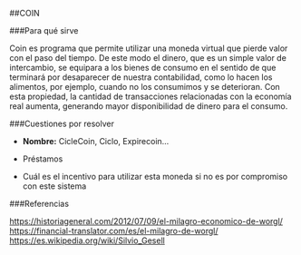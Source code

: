 ##COIN

###Para qué sirve

Coin es programa que permite utilizar una moneda virtual que pierde valor con el paso del tiempo. De este modo el dinero, que es un simple valor de intercambio, se equipara a los bienes de consumo en el sentido de que terminará por desaparecer de nuestra contabilidad, como lo hacen los alimentos, por ejemplo, cuando no los consumimos y se deterioran.
Con esta propiedad, la cantidad de transacciones relacionadas con la economía real aumenta, generando mayor disponibilidad de dinero para el consumo.

###Cuestiones por resolver

- **Nombre:** CicleCoin, Ciclo, Expirecoin...

- Préstamos

- Cuál es el incentivo para utilizar esta moneda si no es por compromiso con este sistema

###Referencias

https://historiageneral.com/2012/07/09/el-milagro-economico-de-worgl/
https://financial-translator.com/es/el-milagro-de-worgl/
https://es.wikipedia.org/wiki/Silvio_Gesell